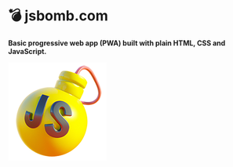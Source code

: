# 💣 jsbomb.com

**Basic progressive web app (PWA) built with plain HTML, CSS and JavaScript.**

![](meta/js-bomb-small.png)
